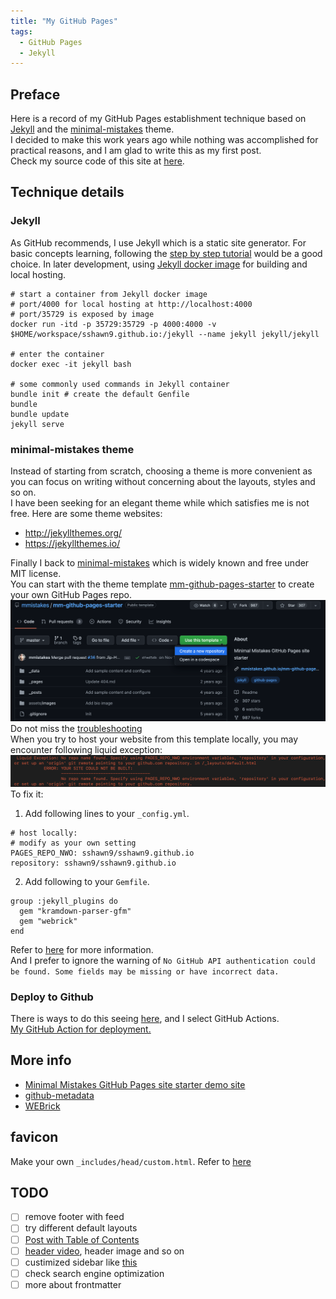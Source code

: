 ```yaml
---
title: "My GitHub Pages"
tags:
  - GitHub Pages
  - Jekyll
---
```


## Preface
Here is a record of my GitHub Pages establishment technique based on [Jekyll](https://jekyllrb.com/) and the [minimal-mistakes](https://github.com/mmistakes/minimal-mistakes) theme.  
I decided to make this work years ago while nothing was accomplished for practical reasons, and I am glad to write this as my first post.  
Check my source code of this site at [here](https://github.com/sshawn9/sshawn9.github.io).  

## Technique details
### Jekyll
As GitHub recommends, I use Jekyll which is a static site generator. For basic concepts learning, following the [step by step tutorial](https://jekyllrb.com/docs/step-by-step/01-setup/) would be a good choice. In later development, using [Jekyll docker image](https://hub.docker.com/r/jekyll/jekyll/) for building and local hosting.  

```shell
# start a container from Jekyll docker image
# port/4000 for local hosting at http://localhost:4000
# port/35729 is exposed by image
docker run -itd -p 35729:35729 -p 4000:4000 -v $HOME/workspace/sshawn9.github.io:/jekyll --name jekyll jekyll/jekyll

# enter the container
docker exec -it jekyll bash

# some commonly used commands in Jekyll container
bundle init # create the default Genfile
bundle
bundle update
jekyll serve
```

### minimal-mistakes theme  
Instead of starting from scratch, choosing a theme is more  convenient as you can focus on writing without concerning about the layouts, styles and so on.  
I have been seeking for an elegant theme while which satisfies me is not free. Here are some theme websites:  
- <http://jekyllthemes.org/>
- <https://jekyllthemes.io/>  

Finally I back to [minimal-mistakes](https://github.com/mmistakes/minimal-mistakes) which is widely known and free under MIT license.  
You can start with the theme template [mm-github-pages-starter](https://github.com/mmistakes/mm-github-pages-starter) to create your own GitHub Pages repo.  
![](/assets/images/start-with-the-theme-template.png)
Do not miss the [troubleshooting](https://github.com/mmistakes/mm-github-pages-starter#troubleshooting)  
When you try to host your website from this template locally, you may encounter following liquid exception:
![](/assets/images/liquid-exception.png)  
To fix it:  
1. Add following lines to your `_config.yml`.
```shell
# host locally:
# modify as your own setting
PAGES_REPO_NWO: sshawn9/sshawn9.github.io
repository: sshawn9/sshawn9.github.io
```
2. Add following to your `Gemfile`.
```shell
group :jekyll_plugins do
  gem "kramdown-parser-gfm"
  gem "webrick"
end
```  

Refer to [here](https://github.com/jekyll/github-metadata/blob/main/docs/configuration.md#configuration) for more information.  
And I prefer to ignore the warning of `No GitHub API authentication could be found. Some fields may be missing or have incorrect data.`

### Deploy to Github
There is ways to do this seeing [here](https://jekyllrb.com/docs/deployment/), and I select GitHub Actions.  
[My GitHub Action for deployment.](https://github.com/sshawn9/sshawn9.github.io/blob/main/.github/workflows/jekyll-gh-pages.yml)  

## More info
- [Minimal Mistakes GitHub Pages site starter demo site](https://mmistakes.github.io/mm-github-pages-starter/)
- [github-metadata](https://github.com/jekyll/github-metadata)
- [WEBrick](https://jekyllrb.com/docs/configuration/webrick/)

## favicon
Make your own `_includes/head/custom.html`. Refer to [here](https://github.com/mmistakes/minimal-mistakes/blob/master/_includes/head/custom.html)  

## TODO
- [ ] remove footer with feed
- [ ] try different default layouts
- [ ] [Post with Table of Contents](https://mmistakes.github.io/minimal-mistakes/layout-table-of-contents-post/)
- [ ] [header video](https://mmistakes.github.io/minimal-mistakes/layout/uncategorized/layout-header-video/), header image and so on
- [ ] custimized sidebar like [this](https://mmistakes.github.io/minimal-mistakes/docs/quick-start-guide/)
- [ ] check search engine optimization
- [ ] more about frontmatter
